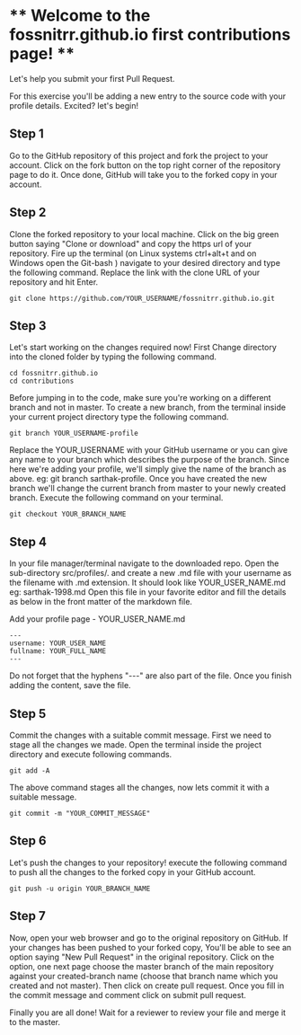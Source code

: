 # ** Welcome to the fossnitrr.github.io first contributions page! **

Let's help you submit your first Pull Request.

For this exercise you'll be adding a new entry to the  source code with your profile details. Excited?  let's begin!

## **Step 1**

Go to the GitHub repository of this project and fork the project to your account. Click  on the fork button on the top right corner of the repository page to do it. Once done, GitHub will take you to the forked copy in your account.

## **Step 2**

Clone  the forked repository to your local machine. Click on the big green  button saying "Clone or download" and copy the https url of your repository. Fire up the terminal (on Linux systems ctrl+alt+t and on Windows open the Git-bash ) navigate to your desired directory and type the following command.  Replace the link with the clone URL of your repository and hit Enter.

    git clone https://github.com/YOUR_USERNAME/fossnitrr.github.io.git

## **Step 3**

Let's start working on the changes required now! First Change directory into the cloned folder by typing the following command.

    cd fossnitrr.github.io
    cd contributions

Before jumping in to the code, make sure you're working on a different  branch and not in master. To create a new branch, from the terminal  inside your current project directory type the following command.

    git branch YOUR_USERNAME-profile

Replace the YOUR_USERNAME with your GitHub username or you can give any name to your branch which  describes the purpose of the branch. Since here we're adding your  profile, we'll simply give the name of the branch as above. eg: git branch sarthak-profile.  Once you have created the new branch we'll change the current branch  from master to your newly created branch. Execute the following command  on your terminal.

    git checkout YOUR_BRANCH_NAME


## **Step 4**

In your  file manager/terminal navigate to the downloaded repo. Open the sub-directory src/profiles/. and create a new .md file with your username as the filename with .md extension.
It should look like YOUR_USER_NAME.md  eg: sarthak-1998.md
Open this file in your favorite editor and fill the details as below in the front matter of the markdown file.


Add your profile page - YOUR_USER_NAME.md

    ---
    username: YOUR_USER_NAME
    fullname: YOUR_FULL_NAME
    ---

Do not forget that the hyphens "---" are also part of the file. Once you finish adding the content, save the file.

## **Step 5**

Commit the changes with a suitable commit message. First we need to stage all the changes we made. Open the terminal inside the project directory and execute following commands.

    git add -A

The above command stages all the changes, now lets commit it with a suitable message.

    git commit -m "YOUR_COMMIT_MESSAGE"


## **Step 6**

Let's push the changes to your repository! execute the following command to push all the changes to the forked copy in your GitHub account.

    git push -u origin YOUR_BRANCH_NAME

## **Step 7**

Now, open your web browser and go to the original repository on GitHub.  If your changes has been pushed to your forked copy, You'll be able to  see an option saying "New Pull Request" in the original repository.  Click on the option, one next page choose the master branch of the main repository against your created-branch name (choose that branch name which you created and not master). Then click on create pull request. Once you fill  in the commit message and comment click on submit pull request.

Finally you are all done!  Wait for a reviewer to review your file and merge it to the master.
